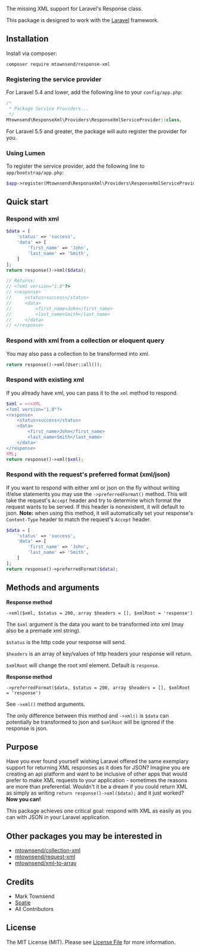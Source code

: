 The missing XML support for Laravel's Response class.

This package is designed to work with the [Laravel](https://laravel.com) framework.

## Installation

Install via composer:

```
composer require mtownsend/response-xml
```

### Registering the service provider

For Laravel 5.4 and lower, add the following line to your ``config/app.php``:

```php
/*
 * Package Service Providers...
 */
Mtownsend\ResponseXml\Providers\ResponseXmlServiceProvider::class,
```

For Laravel 5.5 and greater, the package will auto register the provider for you.

### Using Lumen

To register the service provider, add the following line to ``app/bootstrap/app.php``:

```php
$app->register(Mtownsend\ResponseXml\Providers\ResponseXmlServiceProvider::class);
```

## Quick start

### Respond with xml

```php
$data = [
    'status' => 'success',
    'data' => [
        'first_name' => 'John',
        'last_name' => 'Smith',
    ]
];
return response()->xml($data);

// Returns:
// <?xml version="1.0"?>
// <response>
//     <status>success</status>
//     <data>
//         <first_name>John</first_name>
//         <last_name>Smith</last_name>
//     </data>
// </response>
```

### Respond with xml from a collection or eloquent query

You may also pass a collection to be transformed into xml.

```php
return response()->xml(User::all());
```

### Respond with existing xml

If you already have xml, you can pass it to the ``xml`` method to respond.

```php
$xml = <<<XML
<?xml version="1.0"?>
<response>
    <status>success</status>
    <data>
        <first_name>John</first_name>
        <last_name>Smith</last_name>
    </data>
</response>
XML;
return response()->xml($xml);
```

### Respond with the request's preferred format (xml/json)

If you want to respond with either xml or json on the fly without writing if/else statements you may use the ``->preferredFormat()`` method. This will take the request's ``Accept`` header and try to determine which format the request wants to be served. If this header is nonexistent, it will default to json. **Note:** when using this method, it will automatically set your response's ``Content-Type`` header to match the request's ``Accept`` header.

```php
$data = [
    'status' => 'success',
    'data' => [
        'first_name' => 'John',
        'last_name' => 'Smith',
    ]
];
return response()->preferredFormat($data);
```

## Methods and arguments

**Response method**

``->xml($xml, $status = 200, array $headers = [], $xmlRoot = 'response')``

The ``$xml`` argument is the data you want to be transformed into xml (may also be a premade xml string).

``$status`` is the http code your response will send.

``$headers`` is an array of key/values of http headers your response will return.

``$xmlRoot`` will change the root xml element. Default is ``response``.

**Response method**

``->preferredFormat($data, $status = 200, array $headers = [], $xmlRoot = 'response')``

See ``->xml()`` method arguments.

The only difference between this method and ``->xml()`` is ``$data`` can potentially be transformed to json and ``$xmlRoot`` will be ignored if the response is json.

## Purpose

Have you ever found yourself wishing Laravel offered the same exemplary support for returning XML responses as it does for JSON? Imagine you are creating an api platform and want to be inclusive of other apps that would prefer to make XML requests to your application - sometimes the reasons are more than preferential. Wouldn't it be a dream if you could return XML as simply as writing ``return response()->xml($data);`` and it just worked? **Now you can!**

This package achieves one critical goal: respond with XML as easily as you can with JSON in your Laravel application.

## Other packages you may be interested in

- [mtownsend/collection-xml](https://github.com/mtownsend5512/collection-xml)
- [mtownsend/request-xml](https://github.com/mtownsend5512/request-xml)
- [mtownsend/xml-to-array](https://github.com/mtownsend5512/xml-to-array)

## Credits

- Mark Townsend
- [Spatie](https://spatie.be/)
- All Contributors

## License

The MIT License (MIT). Please see [License File](LICENSE.md) for more information.